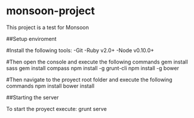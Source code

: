 # monsoon-project

This project is a test for Monsoon

##Setup enviroment

#Install the following tools:
-Git
-Ruby v2.0+
-Node v0.10.0+

#Then open the console and execute the following commands
gem install sass
gem install compass
npm install -g grunt-cli
npm install -g bower

#Then navigate to the proyect root folder and execute the following commands
npm install
bower install

##Starting the server

To start the proyect execute: grunt serve
